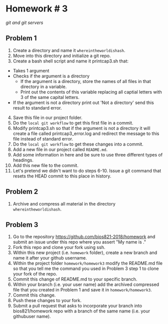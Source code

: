 # Homework \# 3
*git and git servers*

## Problem 1
1. Create a directory and name it `whereintheworldishash`.
2. Move into this directory and initialize a git repo.
3. Create a bash shell script and name it printcap3.sh that:  
- Takes 1 argument
- Checks if the argument is a directory
    - If the argument is a directory, store the names of all files in that directory in a variable.
    - Print out the contents of this variable replacing all captial letters with 3 of the same capital letters.
- If the argument is not a directory print out 'Not a directory' send this result to standard error.
4. Save this file in our project folder.
5. Do the `local git workflow` to get this first file in a commit.
6. Modify printcap3.sh so that if the argument is not a directory it will create a file called printcap3_error.log and
redirect the message to this file instead of standard error.
7. Do the `local git workflow` to get these changes into a commit.
8. Add a new file in our project called `README.md`.
9. Add some information in here and be sure to use three different types of headings.
10. Add this new file to the commit.
11. Let's pretend we didn't want to do steps 6-10. Issue a git command that resets the HEAD commit to this place in history.


## Problem 2
1. Archive and compress all material in the directory `whereintheworldishash`.

## Problem 3
1. Go to the repository https://github.com/bios821-2018/homework and submit an issue under this repo where you assert
"My name is <fill in your real name here>."
2. Fork this repo and clone your fork using ssh.
3. Within this new project (i.e. `homework` folder), create a new branch and name it after your github username.
4. Within the project folder `homework/homework3` modify the README.md file so that you tell me the command you used in Problem 3 step 1
to clone your fork of the repo.
5. Commit this change of README.md to your specific branch.
6. Within your branch (i.e. your user name) add the archived compressed file that you created in Problem 1 and save it
in `homework/homework3`.
7. Commit this change.
8. Push these changes to your fork.
9. Submit a pull request that asks to incorporate your branch into bios821/homework repo with a branch of the same name (i.e.
your githubuser name).
